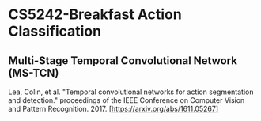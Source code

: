 # CS5242-Breakfast Action Classification 

## Multi-Stage Temporal Convolutional Network (MS-TCN)

Lea, Colin, et al. "Temporal convolutional networks for action segmentation and detection." proceedings of the IEEE Conference on Computer Vision and Pattern Recognition. 2017.
[https://arxiv.org/abs/1611.05267]
